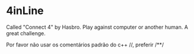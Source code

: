 # 4inLine
Called "Connect 4" by Hasbro.  Play against computer or another human.  A great challenge.

Por favor não usar os comentários padrão do c++ //, preferir /**/
